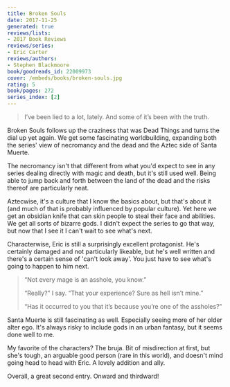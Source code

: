 ```yaml
---
title: Broken Souls
date: 2017-11-25
generated: true
reviews/lists:
- 2017 Book Reviews
reviews/series:
- Eric Carter
reviews/authors:
- Stephen Blackmoore
book/goodreads_id: 22009973
cover: /embeds/books/broken-souls.jpg
rating: 5
book/pages: 272
series_index: [2]
---
```

> I’ve been lied to a lot, lately. And some of it’s been with the truth.

Broken Souls follows up the craziness that was Dead Things and turns the dial up yet again. We get some fascinating worldbuilding, expanding both the series' view of necromancy and the dead and the Aztec side of Santa Muerte.  

<!--more-->

The necromancy isn't that different from what you'd expect to see in any series dealing directly with magic and death, but it's still used well. Being able to jump back and forth between the land of the dead and the risks thereof are particularly neat.  

Aztecwise, it's a culture that I know the basics about, but that's about it (and much of that is probably influenced by popular culture). Yet here we get an obsidian knife that can skin people to steal their face and abilities. We get all sorts of bizarre gods. I didn't expect the series to go that way, but now that I see it I can't wait to see what's next.  

Characterwise, Eric is still a surprisingly excellent protagonist. He's certainly damaged and not particularly likeable, but he's well written and there's a certain sense of 'can't look away'. You just have to see what's going to happen to him next.  

> “Not every mage is an asshole, you know.”  
>
> “Really?” I say. “That your experience? Sure as hell isn’t mine.”  
>
> “Has it occurred to you that it’s because you’re one of the assholes?”

Santa Muerte is still fascinating as well. Especially seeing more of her older alter ego. It's always risky to include gods in an urban fantasy, but it seems done well to me.  

My favorite of the characters? The bruja. Bit of misdirection at first, but she's tough, an arguable good person (rare in this world), and doesn't mind going head to head with Eric. A lovely addition and ally.  

Overall, a great second entry. Onward and thirdward!